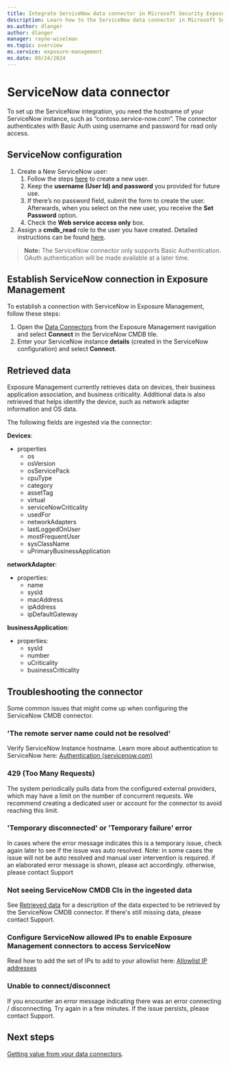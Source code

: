 ```yaml
---
title: Integrate ServiceNow data connector in Microsoft Security Exposure Management
description: Learn how to the ServiceNow data connector in Microsoft Security Exposure Management.
ms.author: dlanger
author: dlanger
manager: rayne-wiselman
ms.topic: overview
ms.service: exposure-management
ms.date: 09/24/2024
---
```


# ServiceNow data connector

To set up the ServiceNow integration, you need the hostname of your ServiceNow instance, such as “contoso.service-now.com”. The connector authenticates with Basic Auth using username and password for read only access.

## ServiceNow configuration

1. Create a New ServiceNow user:
   1. Follow the steps [here](https://docs.servicenow.com/en-US/bundle/vancouver-platform-administration/page/administer/users-and-groups/task/t_CreateAUser.html) to create a new user.
   2. Keep the **username (User Id) and password** you provided for future use.
   3. If there’s no password field, submit the form to create the user. Afterwards, when you select on the new user, you receive the **Set Password** option.
   4. Check the **Web service access only** box.
2. Assign a **cmdb_read** role to the user you have created. Detailed instructions can be found [here](https://docs.servicenow.com/bundle/vancouver-platform-administration/page/administer/users-and-groups/task/t_AssignARoleToAUser.html).

> **Note:** The ServiceNow connector only supports Basic Authentication. OAuth authentication will be made available at a later time.

## Establish ServiceNow connection in Exposure Management

To establish a connection with ServiceNow in Exposure Management, follow these steps:

1. Open the [Data Connectors](https://security.microsoft.com/exposure-data-connectors) from the Exposure Management navigation and select **Connect** in the ServiceNow CMDB tile.
1. Enter your ServiceNow instance **details** (created in the ServiceNow configuration) and select **Connect**.

## Retrieved data

Exposure Management currently retrieves data on devices, their business application association, and business criticality. Additional data is also retrieved that helps identify the device, such as network adapter information and OS data.

The following fields are ingested via the connector:

 **Devices**:

- properties
  - os
  - osVersion
  - osServicePack
  - cpuType
  - category
  - assetTag
  - virtual
  - serviceNowCriticality
  - usedFor
  - networkAdapters
  - lastLoggedOnUser
  - mostFrequentUser
  - sysClassName
  - uPrimaryBusinessApplication

**networkAdapter**:

- properties:
  - name
  - sysId
  - macAddress
  - ipAddress
  - ipDefaultGateway

 **businessApplication**:

- properties:
  - sysId
  - number
  - uCriticality
  - businessCriticality

## Troubleshooting the connector

Some common issues that might come up when configuring the ServiceNow CMDB connector.

### 'The remote server name could not be resolved'

Verify ServiceNow Instance hostname.
Learn more about authentication to ServiceNow here: [Authentication (servicenow.com)](https://docs.servicenow.com/bundle/vancouver-platform-security/page/integrate/single-sign-on/concept/c_Authentication.html)

### 429 (Too Many Requests)

The system periodically pulls data from the configured external providers, which may have a limit on the number of concurrent requests.
We recommend creating a dedicated user or account for the connector to avoid reaching this limit.

### 'Temporary disconnected' or 'Temporary failure' error

In cases where the error message indicates this is a temporary issue, check again later to see if the issue was auto resolved.
Note: in some cases the issue will not be auto resolved and manual user intervention is required. if an elaborated error message is shown, please act accordingly. otherwise, please contact Support

### Not seeing ServiceNow CMDB CIs in the ingested data

See [Retrieved data](#retrieved-data) for a description of the  data expected to be retrieved by the ServiceNow CMDB connector.
If there's still missing data, please contact Support.

### Configure ServiceNow allowed IPs to enable Exposure Management connectors to access ServiceNow

Read how to add the set of IPs to add to your allowlist here: [Allowlist IP addresses](configure-data-connectors.md#allowlist-ip-addresses)

### Unable to connect/disconnect

If you encounter an error message indicating there was an error connecting / disconnecting. Try again in a few minutes. If the issue persists, please contact Support.

## Next steps

[Getting value from your data connectors](value-data-connectors.md).
